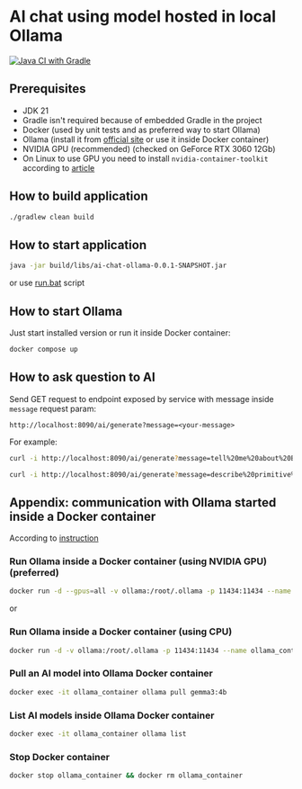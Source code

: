 # AI chat using model hosted in local Ollama

[![Java CI with Gradle](https://github.com/andrei-punko/ai-chat-ollama/actions/workflows/gradle.yml/badge.svg)](https://github.com/andrei-punko/ai-chat-ollama/actions/workflows/gradle.yml)

## Prerequisites
- JDK 21
- Gradle isn't required because of embedded Gradle in the project
- Docker (used by unit tests and as preferred way to start Ollama)
- Ollama (install it from [official site](https://ollama.com/download) or use it inside Docker container)
- NVIDIA GPU (recommended) (checked on GeForce RTX 3060 12Gb)
- On Linux to use GPU you need to install `nvidia-container-toolkit` according to [article](https://stackoverflow.com/questions/25185405/using-gpu-from-a-docker-container)

## How to build application

```bash
./gradlew clean build
```

## How to start application

```bash
java -jar build/libs/ai-chat-ollama-0.0.1-SNAPSHOT.jar
```
or use [run.bat](run.bat) script

## How to start Ollama

Just start installed version or run it inside Docker container:
```bash
docker compose up
```

## How to ask question to AI

Send GET request to endpoint exposed by service with message inside `message` request param:
```
http://localhost:8090/ai/generate?message=<your-message>
```

For example:
```bash
curl -i http://localhost:8090/ai/generate?message=tell%20me%20about%20Belarus
```

```bash
curl -i http://localhost:8090/ai/generate?message=describe%20primitive%20types%20in%20Java
```

## Appendix: communication with Ollama started inside a Docker container

According to [instruction](https://ollama.com/blog/ollama-is-now-available-as-an-official-docker-image)

### Run Ollama inside a Docker container (using NVIDIA GPU) (preferred)
```bash
docker run -d --gpus=all -v ollama:/root/.ollama -p 11434:11434 --name ollama_container ollama/ollama
```
or

### Run Ollama inside a Docker container (using CPU)
```bash
docker run -d -v ollama:/root/.ollama -p 11434:11434 --name ollama_container ollama/ollama
```

### Pull an AI model into Ollama Docker container
```bash
docker exec -it ollama_container ollama pull gemma3:4b
```

### List AI models inside Ollama Docker container
```bash
docker exec -it ollama_container ollama list
```

### Stop Docker container
```bash
docker stop ollama_container && docker rm ollama_container
```
